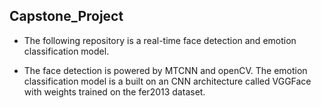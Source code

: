 ## Capstone_Project

* The following repository is a real-time face detection and emotion classification model.

* The face detection is powered by MTCNN and openCV. The emotion classification model is a built on an CNN architecture called VGGFace with weights trained on the fer2013 dataset.
